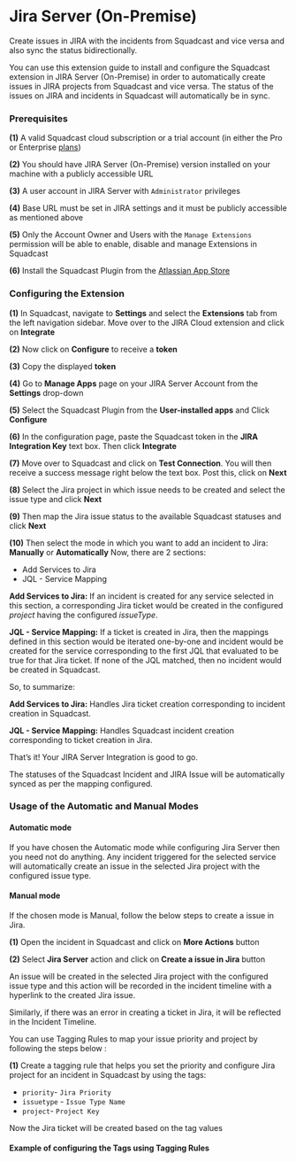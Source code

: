 # Jira Server (On-Premise)

Create issues in JIRA with the incidents from Squadcast and vice versa and also sync the status bidirectionally.

You can use this extension guide to install and configure the Squadcast extension in JIRA Server (On-Premise) in order to automatically create issues in JIRA projects from Squadcast and vice versa. The status of the issues on JIRA and incidents in Squadcast will automatically be in sync.

### Prerequisites <a href="#prerequisites" id="prerequisites"></a>

**(1)** A valid Squadcast cloud subscription or a trial account (in either the Pro or Enterprise [plans](https://squadcast.com/pricing))

**(2)** You should have JIRA Server (On-Premise) version installed on your machine with a publicly accessible URL

**(3)** A user account in JIRA Server with `Administrator` privileges

**(4)** Base URL must be set in JIRA settings and it must be publicly accessible as mentioned above

**(5)** Only the Account Owner and Users with the `Manage Extensions` permission will be able to enable, disable and manage Extensions in Squadcast

**(6)** Install the Squadcast Plugin from the [Atlassian App Store](https://marketplace.atlassian.com/apps/1221739/squadcast-for-jira-server?hosting=server\&tab=overview)

### Configuring the Extension <a href="#configuring-the-extension" id="configuring-the-extension"></a>

**(1)** In Squadcast, navigate to **Settings** and select the **Extensions** tab from the left navigation sidebar. Move over to the JIRA Cloud extension and click on **Integrate**

**(2)** Now click on **Configure** to receive a **token**

**(3)** Copy the displayed **token**

**(4)** Go to **Manage Apps** page on your JIRA Server Account from the **Settings** drop-down

**(5)** Select the Squadcast Plugin from the **User-installed apps** and Click **Configure**

**(6)** In the configuration page, paste the Squadcast token in the **JIRA Integration Key** text box. Then click **Integrate**

**(7)** Move over to Squadcast and click on **Test Connection**. You will then receive a success message right below the text box. Post this, click on **Next**

**(8)** Select the Jira project in which issue needs to be created and select the issue type and click **Next**

**(9)** Then map the Jira issue status to the available Squadcast statuses and click **Next**

**(10)** Then select the mode in which you want to add an incident to Jira: **Manually** or **Automatically** Now, there are 2 sections:

* Add Services to Jira
* JQL - Service Mapping

**Add Services to Jira:** If an incident is created for any service selected in this section, a corresponding Jira ticket would be created in the configured _project_ having the configured _issueType_.

**JQL - Service Mapping:** If a ticket is created in Jira, then the mappings defined in this section would be iterated one-by-one and incident would be created for the service corresponding to the first JQL that evaluated to be true for that Jira ticket. If none of the JQL matched, then no incident would be created in Squadcast.

So, to summarize:

**Add Services to Jira:** Handles Jira ticket creation corresponding to incident creation in Squadcast.

**JQL - Service Mapping:** Handles Squadcast incident creation corresponding to ticket creation in Jira.

That’s it! Your JIRA Server Integration is good to go.

The statuses of the Squadcast Incident and JIRA Issue will be automatically synced as per the mapping configured.

### Usage of the Automatic and Manual Modes <a href="#usage-of-the-automatic-and-manual-modes" id="usage-of-the-automatic-and-manual-modes"></a>

#### Automatic mode <a href="#automatic-mode" id="automatic-mode"></a>

If you have chosen the Automatic mode while configuring Jira Server then you need not do anything. Any incident triggered for the selected service will automatically create an issue in the selected Jira project with the configured issue type.

#### Manual mode <a href="#manual-mode" id="manual-mode"></a>

If the chosen mode is Manual, follow the below steps to create a issue in Jira.

**(1)** Open the incident in Squadcast and click on **More Actions** button

**(2)** Select **Jira Server** action and click on **Create a issue in Jira** button

An issue will be created in the selected Jira project with the configured issue type and this action will be recorded in the incident timeline with a hyperlink to the created Jira issue.

Similarly, if there was an error in creating a ticket in Jira, it will be reflected in the Incident Timeline.

You can use Tagging Rules to map your issue priority and project by following the steps below :

**(1)** Create a tagging rule that helps you set the priority and configure Jira project for an incident in Squadcast by using the tags:

* `priority`- `Jira Priority`
* `issuetype` - `Issue Type Name`
* `project`- `Project Key`

Now the Jira ticket will be created based on the tag values

#### Example of configuring the Tags using Tagging Rules <a href="#example-of-configuring-the-tags-using-tagging-rules" id="example-of-configuring-the-tags-using-tagging-rules"></a>
